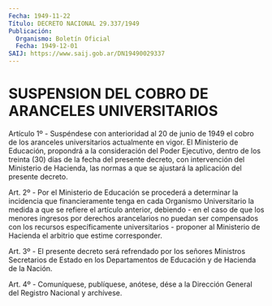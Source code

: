 ```yaml
---
Fecha: 1949-11-22
Título: DECRETO NACIONAL 29.337/1949
Publicación:
  Organismo: Boletín Oficial
  Fecha: 1949-12-01
SAIJ: https://www.saij.gob.ar/DN19490029337
---
```

# SUSPENSION DEL COBRO DE ARANCELES UNIVERSITARIOS

<a id="1"></a>
Artículo 1º - Suspéndese con anterioridad al 20 de junio de 1949 el cobro de los aranceles universitarios actualmente en vigor. El Ministerio de Educación, propondrá a la consideración del Poder Ejecutivo, dentro de los treinta (30) días de la fecha del presente decreto, con intervención del Ministerio de Hacienda, las normas a que se ajustará la aplicación del presente decreto.

<a id="2"></a>
Art. 2º - Por el Ministerio de Educación se procederá a determinar la incidencia que financieramente tenga en cada Organismo Universitario la medida a que se refiere el artículo anterior, debiendo - en el caso de que los menores ingresos por derechos arancelarios no puedan ser compensados con los recursos específicamente universitarios - proponer al Ministerio de Hacienda el arbitrio que estime corresponder.

<a id="3"></a>
Art. 3º - El presente decreto será refrendado por los señores Ministros Secretarios de Estado en los Departamentos de Educación y de Hacienda de la Nación.

<a id="4"></a>
Art. 4º - Comuníquese, publíquese, anótese, dése a la Dirección General del Registro Nacional y archívese.